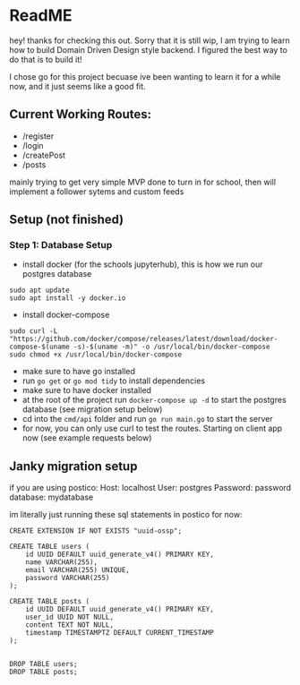 # ReadME

hey! thanks for checking this out. Sorry that it is still wip, I am trying to
learn how to build Domain Driven Design style backend. I figured the best way to
do that is to build it!

I chose go for this project becuase ive been wanting to learn it for a while
now, and it just seems like a good fit.


## Current Working Routes:
- /register
- /login
- /createPost
- /posts


mainly trying to get very simple MVP done to turn in for school, then will implement a follower sytems and custom feeds


## Setup (not finished)

### Step 1: Database Setup
- install docker (for the schools jupyterhub), this is how we run our postgres database
```
sudo apt update
sudo apt install -y docker.io
```
- install docker-compose
```
sudo curl -L "https://github.com/docker/compose/releases/latest/download/docker-compose-$(uname -s)-$(uname -m)" -o /usr/local/bin/docker-compose
sudo chmod +x /usr/local/bin/docker-compose
```

- make sure to have go installed
- run `go get` or `go mod tidy` to install dependencies
- make sure to have docker installed
- at the root of the project run `docker-compose up -d` to start the postgres database (see migration setup below)
- cd into the `cmd/api` folder and run `go run main.go` to start the server
- for now, you can only use curl to test the routes. Starting on client app now (see example requests below)


## Janky migration setup

if you are using postico:
Host: localhost
User: postgres
Password: password 
database: mydatabase


im literally just running these sql statements in postico for now:

```
CREATE EXTENSION IF NOT EXISTS "uuid-ossp";

CREATE TABLE users (
    id UUID DEFAULT uuid_generate_v4() PRIMARY KEY,
    name VARCHAR(255),
    email VARCHAR(255) UNIQUE,
    password VARCHAR(255)
);

CREATE TABLE posts (
    id UUID DEFAULT uuid_generate_v4() PRIMARY KEY,
    user_id UUID NOT NULL,
    content TEXT NOT NULL,
    timestamp TIMESTAMPTZ DEFAULT CURRENT_TIMESTAMP
);


DROP TABLE users;
DROP TABLE posts;
```



